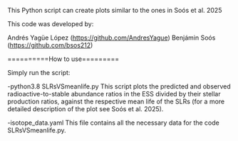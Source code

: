 This Python script can create plots similar to the ones in Soós et al. 2025

This code was developed by:

Andrés Yagüe López (https://github.com/AndresYague)
Benjámin Soós (https://github.com/bsos212)

==========How to use=========

Simply run the script:

-python3.8 SLRsVSmeanlife.py
This script plots the predicted and observed radioactive-to-stable abundance ratios in the ESS divided by their stellar production ratios, against the respective mean life of the SLRs (for a more detailed description of the plot see Soós et al. 2025).

-isotope_data.yaml
This file contains all the necessary data for the code SLRsVSmeanlife.py. 
